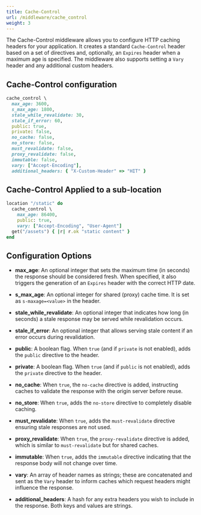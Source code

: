 ```yaml
---
title: Cache-Control
url: /middleware/cache_control
weight: 3
---
```


The Cache-Control middleware allows you to configure HTTP caching headers for your application. It creates a standard `Cache-Control` header based on a set of directives and, optionally, an `Expires` header when a maximum age is specified. The middleware also supports setting a `Vary` header and any additional custom headers.

## Cache-Control configuration

```ruby
cache_control \
  max_age: 3600,
  s_max_age: 1800,
  stale_while_revalidate: 30,
  stale_if_error: 60,
  public: true,
  private: false,
  no_cache: false,
  no_store: false,
  must_revalidate: false,
  proxy_revalidate: false,
  immutable: false,
  vary: ["Accept-Encoding"],
  additional_headers: { "X-Custom-Header" => "HIT" }
```

## Cache-Control Applied to a sub-location

```ruby
location "/static" do
  cache_control \
    max_age: 86400,
    public: true,
    vary: ["Accept-Encoding", "User-Agent"]
  get("/assets") { |r| r.ok "static content" }
end
```

## Configuration Options

- **max_age**:
  An optional integer that sets the maximum time (in seconds) the response should be considered fresh. When specified, it also triggers the generation of an `Expires` header with the correct HTTP date.

- **s_max_age**:
  An optional integer for shared (proxy) cache time. It is set as `s-maxage=<value>` in the header.

- **stale_while_revalidate**:
  An optional integer that indicates how long (in seconds) a stale response may be served while revalidation occurs.

- **stale_if_error**:
  An optional integer that allows serving stale content if an error occurs during revalidation.

- **public**:
  A boolean flag. When `true` (and if `private` is not enabled), adds the `public` directive to the header.

- **private**:
  A boolean flag. When `true` (and if `public` is not enabled), adds the `private` directive to the header.

- **no_cache**:
  When `true`, the `no-cache` directive is added, instructing caches to validate the response with the origin server before reuse.

- **no_store**:
  When `true`, adds the `no-store` directive to completely disable caching.

- **must_revalidate**:
  When `true`, adds the `must-revalidate` directive ensuring stale responses are not used.

- **proxy_revalidate**:
  When `true`, the `proxy-revalidate` directive is added, which is similar to `must-revalidate` but for shared caches.

- **immutable**:
  When `true`, adds the `immutable` directive indicating that the response body will not change over time.

- **vary**:
  An array of header names as strings; these are concatenated and sent as the `Vary` header to inform caches which request headers might influence the response.

- **additional_headers**:
  A hash for any extra headers you wish to include in the response. Both keys and values are strings.
